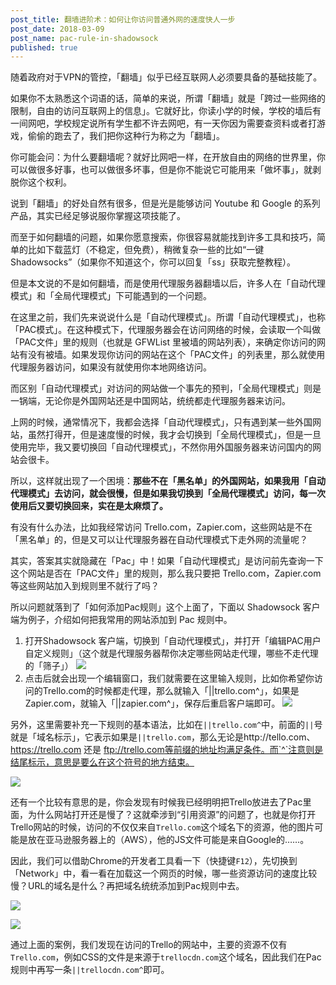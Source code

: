 ```yaml
---
post_title: 翻墙进阶术：如何让你访问普通外网的速度快人一步
post_date: 2018-03-09
post_name: pac-rule-in-shadowsock
published: true
---
```

随着政府对于VPN的管控，「翻墙」似乎已经互联网人必须要具备的基础技能了。

如果你不太熟悉这个词语的话，简单的来说，所谓「翻墙」就是「跨过一些网络的限制，自由的访问互联网上的信息」。它就好比，你读小学的时候，学校的墙后有一间网吧，学校规定说所有学生都不许去网吧，有一天你因为需要查资料或者打游戏，偷偷的跑去了，我们把你这种行为称之为「翻墙」。

你可能会问：为什么要翻墙呢？就好比网吧一样，在开放自由的网络的世界里，你可以做很多好事，也可以做很多坏事，但是你不能说它可能用来「做坏事」，就剥脱你这个权利。

说到「翻墙」的好处自然有很多，但是光是能够访问 Youtube 和 Google 的系列产品，其实已经足够说服你掌握这项技能了。

而至于如何翻墙的问题，如果你愿意搜索，你很容易就能找到许多工具和技巧，简单的比如下载蓝灯（不稳定，但免费），稍微复杂一些的比如“一键Shadowsocks”（如果你不知道这个，你可以回复「ss」获取完整教程）。

但是本文说的不是如何翻墙，而是使用代理服务器翻墙以后，许多人在「自动代理模式」和「全局代理模式」下可能遇到的一个问题。

在这里之前，我们先来说说什么是「自动代理模式」。所谓「自动代理模式」，也称「PAC模式」。在这种模式下，代理服务器会在访问网络的时候，会读取一个叫做「PAC文件」里的规则（也就是 GFWList 里被墙的网站列表），来确定你访问的网站有没有被墙。如果发现你访问的网站在这个「PAC文件」的列表里，那么就使用代理服务器访问，如果没有就使用你本地网络访问。

而区别「自动代理模式」对访问的网站做一个事先的预判，「全局代理模式」则是一锅端，无论你是外国网站还是中国网站，统统都走代理服务器来访问。

上网的时候，通常情况下，我都会选择「自动代理模式」，只有遇到某一些外国网站，虽然打得开，但是速度慢的时候，我才会切换到「全局代理模式」，但是一旦使用完毕，我又要切换回「自动代理模式」，不然你用外国服务器来访问国内的网站会很卡。

所以，这样就出现了一个困境：**那些不在「黑名单」的外国网站，如果我用「自动代理模式」去访问，就会很慢，但是如果我切换到「全局代理模式」访问，每一次使用后又要切换回来，实在是太麻烦了。**

有没有什么办法，比如我经常访问 Trello.com，Zapier.com，这些网站是不在「黑名单」的，但是又可以让代理服务器在自动代理模式下走外网的流量呢？

其实，答案其实就隐藏在「Pac」中！如果「自动代理模式」是访问前先查询一下这个网站是否在「PAC文件」里的规则，那么我只要把 Trello.com，Zapier.com 等这些网站加入到规则里不就行了吗？

所以问题就落到了「如何添加Pac规则」这个上面了，下面以 Shadowsock 客户端为例子，介绍如何把我常用的网站添加到 Pac 规则中。

1. 打开Shadowsock 客户端，切换到「自动代理模式」，并打开「编辑PAC用户自定义规则」（这个就是代理服务器帮你决定哪些网站走代理，哪些不走代理的「筛子」）
![](https://ws2.sinaimg.cn/large/006tKfTcgy1fpjlw262lcj30pc0g60tr.jpg)
2. 点击后就会出现一个编辑窗口，我们就需要在这里输入规则，比如你希望你访问的Trello.com的时候都走代理，那么就输入「||trello.com^」，如果是Zapier.com，就输入「||zapier.com^」，保存后重启客户端即可。
   ![](https://ws4.sinaimg.cn/large/006tKfTcgy1fpjm2g6fiyj30qm0g4jrh.jpg)


另外，这里需要补充一下规则的基本语法，比如在`||trello.com^`中，前面的`||`号就是「域名标示」，它表示如果是`||trello.com`，那么无论是http://tello.com、https://trello.com 还是 ftp://trello.com等前缀的地址均满足条件。而`^`注意则是结尾标示，意思是要么在这个符号的地方结束。

![](https://ws1.sinaimg.cn/large/006tKfTcgy1fpjlzqqi6bj319u0iegm8.jpg)

还有一个比较有意思的是，你会发现有时候我已经明明把Trello放进去了Pac里面，为什么网站打开还是慢了？这就牵涉到“引用资源”的问题了，也就是你打开Trello网站的时候，访问的不仅仅来自`Trello.com`这个域名下的资源，他的图片可能是放在亚马逊服务器上的（AWS），他的JS文件可能是来自Google的……。

因此，我们可以借助Chrome的开发者工具看一下（快捷键`F12`），先切换到「Network」中，看一看在加载这一个网页的时候，哪一些资源访问的速度比较慢？URL的域名是什么？再把域名统统添加到Pac规则中去。

![](https://ws2.sinaimg.cn/large/006tKfTcgy1fpjmsst51cj31kw0u70wb.jpg)

![](https://ws3.sinaimg.cn/large/006tKfTcgy1fpjmt6vzrej31kw0hjgo6.jpg)

通过上面的案例，我们发现在访问的Trello的网站中，主要的资源不仅有`Trello.com`，例如CSS的文件是来源于`trellocdn.com`这个域名，因此我们在Pac规则中再写一条`||trellocdn.com^`即可。